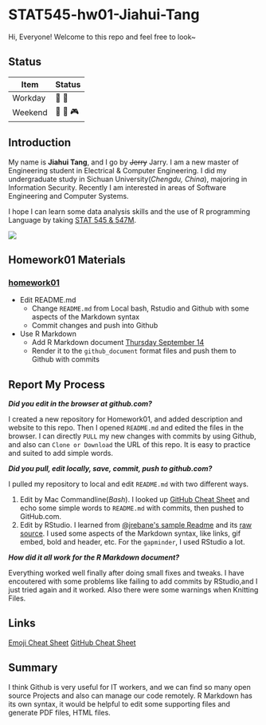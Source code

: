 # STAT545-hw01-Jiahui-Tang

Hi, Everyone! Welcome to this repo and feel free to look~

## Status

|    **Item**     | **Status**                        |
|-----------------|-----------------------------------|
| Workday         | :school: :book:                   |
| Weekend         | :tennis: :badminton: :video_game: |

## Introduction

My name is **Jiahui Tang**, and I go by ~~Jerry~~ Jarry. I am a new master of Engineering student in Electrical & Computer Engineering. I did my undergraduate study in Sichuan University(*Chengdu, China*), majoring in Information Security. Recently I am interested in areas of Software Engineering and Computer Systems.

I hope I can learn some data analysis skills and the use of R programming Language by taking [STAT 545 & 547M](http://stat545.com).

![ ](http://img.mp.itc.cn/upload/20170227/6993d2232f99469d8b3870b3243a4b65.gif
)

## Homework01 Materials

### [homework01](http://stat545.com/hw01_edit-README.html)

- Edit README.md
     + Change `README.md` from Local bash, Rstudio and Github with some aspects of the Markdown syntax
     + Commit changes and push into Github
- Use R Markdown
     + Add R Markdown document [Thursday September 14](http://stat545.com/block006_care-feeding-data.html)
     + Render it to the  `github_document` format files and push them to Github with commits

## Report My Process

***Did you edit in the browser at github.com?***

I created a new repository for Homework01, and added description and website to this repo. Then I opened `README.md` and edited the files in the browser. I can directly `PULL` my new changes with commits by using Github, and also can `Clone or Download` the URL of this repo. It is easy to practice and suited to add simple words.

***Did you pull, edit locally, save, commit, push to github.com?***

I pulled my repository to local and edit `README.md` with two different ways.
1. Edit by Mac Commandline(*Bash*). I looked up [GitHub Cheat Sheet](https://services.github.com/on-demand/downloads/github-git-cheat-sheet.pdf) and echo some simple words to `README.md` with commits, then pushed to GitHub.com.
2. Edit by RStudio. I learned from [@jrebane's sample Readme](https://github.com/STAT545-UBC/STAT545-UBC.github.io/blob/master/hw01_sample_readme.md) and its [raw source](https://raw.githubusercontent.com/STAT545-UBC/STAT545-UBC.github.io/master/hw01_sample_readme.md). I used some aspects of the Markdown syntax, like links, gif embed, bold and header, etc. For the `gapminder`, I used RStudio a lot.

***How did it all work for the R Markdown document?***

Everything worked well finally after doing small fixes and tweaks. I have encoutered with some problems like failing to add commits by RStudio,and I just tried again and it worked. Also there were some warnings when Knitting Files.

## Links

[Emoji Cheat Sheet](https://www.webpagefx.com/tools/emoji-cheat-sheet/)
[GitHub Cheat Sheet](https://services.github.com/on-demand/downloads/github-git-cheat-sheet.pdf)

## Summary

I think Github is very useful for IT workers, and we can find so many open source Projects and also can manage our code remotely. R Markdown has its own syntax, it would be helpful to edit some supporting files and generate PDF files, HTML files.